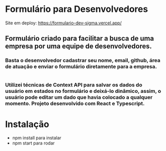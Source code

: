 # Formulário para Desenvolvedores

Site em deploy: https://formulario-dev-sigma.vercel.app/

## Formulário criado para facilitar a busca de uma empresa por uma equipe de desenvolvedores.


### Basta o desenvolvedor cadastrar seu nome, email, github, área de atuação e enviar o formulário diretamente para a empresa.


#

### Utilizei técnicas de Context API para salvar os dados do usuário em estados no formulário e deixá-lo dinâmico, assim, o usuário pode editar um dado que havia colocado a qualquer momento. Projeto desenvolvido com React e Typescript.

# 
# Instalação
* npm install para instalar
* npm start para rodar
